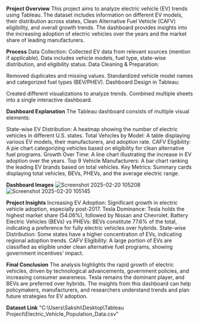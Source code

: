 **Project Overview**
This project aims to analyze electric vehicle (EV) trends using Tableau. The dataset includes information on different EV models, their distribution across states, Clean Alternative Fuel Vehicle (CAFV) eligibility, and overall growth trends. The dashboard provides insights into the increasing adoption of electric vehicles over the years and the market share of leading manufacturers.

**Process**
Data Collection:
Collected EV data from relevant sources (mention if applicable).
Data includes vehicle models, fuel type, state-wise distribution, and eligibility status.
Data Cleaning & Preparation:

Removed duplicates and missing values.
Standardized vehicle model names and categorized fuel types (BEV/PHEV).
Dashboard Design in Tableau:

Created different visualizations to analyze trends.
Combined multiple sheets into a single interactive dashboard.

**Dashboard Explanation**
The Tableau dashboard consists of multiple visual elements:

State-wise EV Distribution: A heatmap showing the number of electric vehicles in different U.S. states.
Total Vehicles by Model: A table displaying various EV models, their manufacturers, and adoption rate.
CAFV Eligibility: A pie chart categorizing vehicles based on eligibility for clean alternative fuel programs.
Growth Over Time: A line chart illustrating the increase in EV adoption over the years.
Top 9 Vehicle Manufacturers: A bar chart ranking the leading EV brands based on total vehicles.
Key Metrics: Summary cards displaying total vehicles, BEVs, PHEVs, and the average electric range.

**Dashboard Images** 
![Screenshot 2025-02-20 105208](https://github.com/user-attachments/assets/2e81ca50-e063-4736-8385-4fc2498b0c4e)
![Screenshot 2025-02-20 105145](https://github.com/user-attachments/assets/fbb23b97-7a6a-4810-aa80-6b8c9f594cbf)

**Project Insights**
Increasing EV Adoption: Significant growth in electric vehicle adoption, especially post-2017.
Tesla Dominance: Tesla holds the highest market share (54.06%), followed by Nissan and Chevrolet.
Battery Electric Vehicles (BEVs) vs PHEVs: BEVs constitute 77.6% of the total, indicating a preference for fully electric vehicles over hybrids.
State-wise Distribution: Some states have a higher concentration of EVs, indicating regional adoption trends.
CAFV Eligibility: A large portion of EVs are classified as eligible under clean alternative fuel programs, showing government incentives' impact.

**Final Conclusion**
The analysis highlights the rapid growth of electric vehicles, driven by technological advancements, government policies, and increasing consumer awareness. Tesla remains the dominant player, and BEVs are preferred over hybrids. The insights from this dashboard can help policymakers, manufacturers, and researchers understand trends and plan future strategies for EV adoption.

**Dataset Link**
"C:\Users\Sakshi\Desktop\Tableau Project\Electric_Vehicle_Population_Data.csv"

